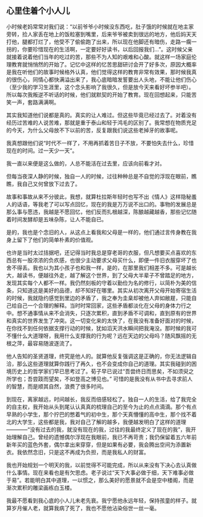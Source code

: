 ## 心里住着个小人儿

小时候老妈常常对我们说：“以前爷爷小时候没东西吃，肚子饿的时候就在地主家旁转，捡人家丢在地上的饭粒塞到嘴里，后来爷爷被卖到很远的地方，他后妈天天打他，腿都打烂了，他受不了偷偷跑了出来，所以现在他脚还有暗伤，走路一瘸一拐的，你要珍惜现在的生活啊，一定要好好读书，以后回报我们...”。这时候父亲就接着说着他们当年的吃过的苦，那些不为人知的艰难和心酸。就这样一场家庭伦理教育就悄悄然的开始了。记忆中这样的忆苦思甜研讨会开了好多次，原因大概率是我在听他们的故事时候格外认真，他们觉得这样的教育非常有效果，那时候我真的很伤心，同情心都快满溢出来了，我心底暗暗发誓要出人头地，不能让他们伤心（至少我的学习生涯里，这个念头影响了我很久，但是放今天来看好坏参半吧）。所以每次我叛逆不听话的时候，他们就默契的开始了教育。现在回想起来，只能苦笑一声，套路满满啊。

其实我知道他们说都是真的。真实的让人难过。但这些毕竟已经过去了。对着没有经历过苦难的人说苦难，那就是重于泰山和轻于鸿毛的区别了。我常想在物质充足的今天，为什么父母放不下以前的苦，反复跟我们说这些老掉牙的故事呢。

我真想跟他们说“时代不一样了，不用再抓着苦日子不放，不要怕失去什么，珍惜现在的时间。过一天少一天”。

我一直以来便是这么做的，人总不能活在过去里，应该向前看才对。

但每当夜深人静的时候，独自一人的时候，过往种种总是不自觉的浮现在眼前，瞧瞧，我自己又何曾放下过去了。

故事和事故从来不分彼此，我想，就算杜拉斯年轻时也写不出《情人》这样隐秘羞人的话语，等我老了可以写点回忆，现在的我是万万说不出口的。事物的发展总是那么事与愿违，我越是不愿回忆，他们反而扎根越深，陈酿越藏越香，那些记忆随着时间发酵却是五味杂陈，让人不能自已。

是的，我也是个念旧的人，从这点上看我和父母是一样的，他们通过言传身教在我身上留下了他们的简单朴素的价值观。

也许是当时太过拮据吧，还记得当时我总是穿老哥的衣服，但凡想要买点喜欢的东西总有一股浓浓的负疚感，也很少主动要求父母买什么，即便一件旧衣服穿坏了也舍不得丢。我也以为其小孩子也和我一样，是的，在那里我们相差不多。可是越长大，越读书，便越往外走，越了解这个世界，到了父母大半辈子不曾踏足的地方，发现其实每个人都不一样。我仍然刻板的守着以勤俭为名的修行，以简朴为美的信条，只知道这是美好的品德，却不知好在哪里。其实从初次离开父母开始寄宿生活的时候，我就隐约感觉到里边的矛盾了，我之奉为圭臬却被他人弃如敝屣，只能自己给自己一个合理的解释。当时时常回家，这些矛盾都淡化在父母的身体力行之中。想不通事情从来不会消失，只逐次累积，直到矛盾不可调和，直到原有的世界和真实的世界发生了冲突。这一切变化来的太快了，在我没有准备好面对的时候，在你找不到任何依据支撑行动的时候，犹如滔天洪水瞬间把我淹没。那时候的我可不懂什么大道理呀，我用什么支撑我的行为呢？远在天边的父母吗？随风飘摇的无根之萍，最容易随波逐流了。

他人告知的圣贤道理，终究是他人的。就算他反复强调这是正确的，你无法逻辑自洽，那么这些道理就算你践行了再久，也不会变成你自己的道理。其实我碰到的困境历史上的哲学家们早已思考过了。荀子早已说过“吾尝终日而思矣，不如须臾之所学也；吾尝跂而望矣，不如登高之博见也。” 可惜的是我没有从书中去寻求前人的智慧，而是顺其自然，浪费了很多时间。

到现在，离家越远，时间越长，我反而倍感轻松了。独自一人的生活，给了我完全的自主权，我开始从头到尾认认真真的梳理自己的至今为止的点点滴滴。那个有点早熟的小学生，那个拧巴的憋着气的初中生，那个天真懵懂的高中生，那个找不着北的大学生，这些都是我，我对自己了解的越多，我便越发明白了这样的道理————“没有过去的我，就没有现在的我，过往的我最终定义了现在的我”，我开始理解自己。曾经的遗憾偶尔浮现在我眼前，我已不再苛责；我仍保留着五六年前新年买的蓝色外套，偶尔拿出来穿穿，但是如果有必要，我会腾出空间为添置新衣。我依然念旧，只是这不再成为负担，而是我私人的财富。

我也开始规划一个明天的我，以前觉得不可能完成，所以从来没有下决心去认真做什么事情。现在来看也是有欠思虑。老子说过“天下大事必做于细，天下难事必做于易”。若能明白其中道理，一以惯之，那么美好的愿景就不会是空中楼阁，而是渐次累积的雕梁画栋白玉楼。

我最不愿看到我心底的小人儿未老先衰。我宁愿他永远年轻，保持孩童的样子。就算岁月催人老，就算我病了死了，我也不愿他沾染俗世一丝一毫。